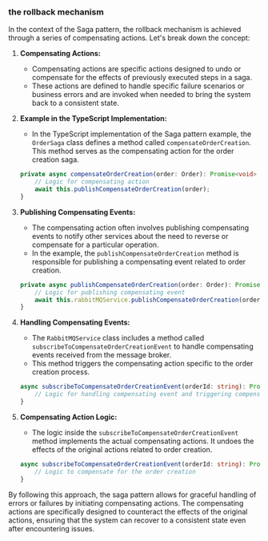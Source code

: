 ### the rollback mechanism

In the context of the Saga pattern, the rollback mechanism is achieved through a series of compensating actions. Let's break down the concept:

1. **Compensating Actions:**

   - Compensating actions are specific actions designed to undo or compensate for the effects of previously executed steps in a saga.
   - These actions are defined to handle specific failure scenarios or business errors and are invoked when needed to bring the system back to a consistent state.

2. **Example in the TypeScript Implementation:**

   - In the TypeScript implementation of the Saga pattern example, the `OrderSaga` class defines a method called `compensateOrderCreation`. This method serves as the compensating action for the order creation saga.

   ```typescript
   private async compensateOrderCreation(order: Order): Promise<void> {
       // Logic for compensating action
       await this.publishCompensateOrderCreation(order);
   }
   ```

3. **Publishing Compensating Events:**

   - The compensating action often involves publishing compensating events to notify other services about the need to reverse or compensate for a particular operation.
   - In the example, the `publishCompensateOrderCreation` method is responsible for publishing a compensating event related to order creation.

   ```typescript
   private async publishCompensateOrderCreation(order: Order): Promise<void> {
       // Logic for publishing compensating event
       await this.rabbitMQService.publishCompensateOrderCreation(order.id);
   }
   ```

4. **Handling Compensating Events:**

   - The `RabbitMQService` class includes a method called `subscribeToCompensateOrderCreationEvent` to handle compensating events received from the message broker.
   - This method triggers the compensating action specific to the order creation process.

   ```typescript
   async subscribeToCompensateOrderCreationEvent(orderId: string): Promise<void> {
       // Logic for handling compensating event and triggering compensating action
   }
   ```

5. **Compensating Action Logic:**

   - The logic inside the `subscribeToCompensateOrderCreationEvent` method implements the actual compensating actions. It undoes the effects of the original actions related to order creation.

   ```typescript
   async subscribeToCompensateOrderCreationEvent(orderId: string): Promise<void> {
       // Logic to compensate for the order creation
   }
   ```

By following this approach, the saga pattern allows for graceful handling of errors or failures by initiating compensating actions. The compensating actions are specifically designed to counteract the effects of the original actions, ensuring that the system can recover to a consistent state even after encountering issues.
